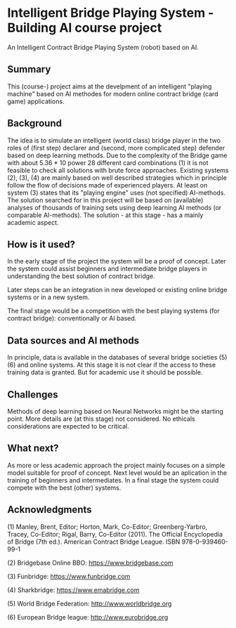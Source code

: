 # Intelligent Bridge Playing System - Building AI course project

An Intelligent Contract Bridge Playing System (robot) based on AI.

## Summary

This (course-) project aims at the develpment of an intelligent "playing machine" based on AI methodes for modern online contract bridge (card game) applications.

## Background

The idea is to simulate an intelligent (world class) bridge player in the two roles of (first step) declarer and (second, more complicated step) defender based on deep learning methods. 
Due to the complexity of the Bridge game with about 5.36 * 10 power 28 different card combinations (1) it is not feasible to check all solutions with brute force approaches. 
Existing systems (2), (3), (4) are mainly based on well described strategies which in principle follow the flow of decisions made of experienced players. At least on system (3) states that its "playing engine" uses (not specified) AI-methods. 
The solution searched for in this project will be based on (available) analyses of thousands of training sets using deep learning AI methods (or comparable AI-methods).
The solution - at this stage - has a mainly academic aspect. 

## How is it used?

In the early stage of the project the system will be a proof of concept. Later the system could assist beginners and intermediate bridge players in understanding the best solution of contract bridge.

Later steps can be an integration in new developed or existing online bridge systems or in a new system. 

The final stage would be a competition with the best playing systems (for contract bridge): conventionally or AI based.

## Data sources and AI methods
In principle, data is available in the databases of several bridge societies (5) (6) and online systems. At this stage it is not clear if the access to these training data is granted. But for academic use it should be possible.

## Challenges
 
Methods of deep learning based on Neural Networks might be the starting point. More details are (at this stage) not considered. 
No ethicals considerations are expected to be critical.

## What next?

As more or less academic approach the project mainly focuses on a simple model suitable for proof of concept. 
Next level would be an aplication in the training of beginners and intermediates.
In a final stage the system could compete with the best (other) systems.

## Acknowledgments

(1) Manley, Brent, Editor; Horton, Mark, Co-Editor; Greenberg-Yarbro, Tracey, Co-Editor; Rigal, Barry, Co-Editor (2011). The Official Encyclopedia of Bridge (7th ed.). American Contract Bridge League. ISBN 978-0-939460-99-1

(2) Bridgebase Online BBO: https://www.bridgebase.com

(3) Funbridge: https://www.funbridge.com

(4) Sharkbridge: https://www.emabridge.com

(5) World Bridge Federation: http://www.worldbridge.org

(6) European Bridge league: http://www.eurobridge.org
